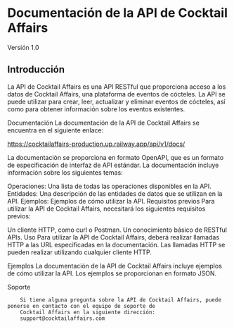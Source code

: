 # Documentación de la API de Cocktail Affairs
Versión 1.0

## Introducción
La API de Cocktail Affairs es una API RESTful que proporciona acceso a los datos de Cocktail Affairs, una plataforma de eventos de cócteles. La API se puede utilizar para crear, leer, actualizar y eliminar eventos de cócteles, así como para obtener información sobre los eventos existentes.

Documentación
La documentación de la API de Cocktail Affairs se encuentra en el siguiente enlace:

https://cocktailaffairs-production.up.railway.app/api/v1/docs/


La documentación se proporciona en formato OpenAPI, que es un formato de especificación de interfaz de API estándar. La documentación incluye información sobre los siguientes temas:

Operaciones: Una lista de todas las operaciones disponibles en la API.
Entidades: Una descripción de las entidades de datos que se utilizan en la API.
Ejemplos: Ejemplos de cómo utilizar la API.
Requisitos previos
Para utilizar la API de Cocktail Affairs, necesitará los siguientes requisitos previos:

Un cliente HTTP, como curl o Postman.
Un conocimiento básico de RESTful APIs.
Uso
Para utilizar la API de Cocktail Affairs, deberá realizar llamadas HTTP a las URL especificadas en la documentación. Las llamadas HTTP se pueden realizar utilizando cualquier cliente HTTP.

Ejemplos
La documentación de la API de Cocktail Affairs incluye ejemplos de cómo utilizar la API. Los ejemplos se proporcionan en formato JSON.

Soporte
```
    Si tiene alguna pregunta sobre la API de Cocktail Affairs, puede ponerse en contacto con el equipo de soporte de
    Cocktail Affairs en la siguiente dirección:
    support@cocktailaffairs.com
```


